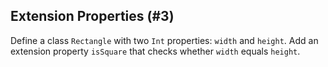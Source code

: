 ## Extension Properties (#3)

Define a class `Rectangle` with two `Int` properties: `width` and `height`. Add
an extension property `isSquare` that checks whether `width` equals `height`.